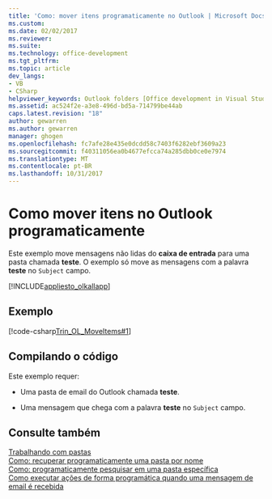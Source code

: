 ```yaml
---
title: 'Como: mover itens programaticamente no Outlook | Microsoft Docs'
ms.custom: 
ms.date: 02/02/2017
ms.reviewer: 
ms.suite: 
ms.technology: office-development
ms.tgt_pltfrm: 
ms.topic: article
dev_langs:
- VB
- CSharp
helpviewer_keywords: Outlook folders [Office development in Visual Studio], moving items
ms.assetid: ac524f2e-a3e8-496d-bd5a-714799be44ab
caps.latest.revision: "18"
author: gewarren
ms.author: gewarren
manager: ghogen
ms.openlocfilehash: fc7afe28e435e0dcdd58c7403f6282ebf3609a23
ms.sourcegitcommit: f40311056ea0b4677efcca74a285dbb0ce0e7974
ms.translationtype: MT
ms.contentlocale: pt-BR
ms.lasthandoff: 10/31/2017
---
```

# <a name="how-to-programmatically-move-items-in-outlook"></a>Como mover itens no Outlook programaticamente
  Este exemplo move mensagens não lidas do **caixa de entrada** para uma pasta chamada **teste**. O exemplo só move as mensagens com a palavra **teste** no `Subject` campo.  
  
 [!INCLUDE[appliesto_olkallapp](../vsto/includes/appliesto-olkallapp-md.md)]  
  
## <a name="example"></a>Exemplo  
 [!code-csharp[Trin_OL_MoveItems#1](../vsto/codesnippet/CSharp/Trin_OL_MoveItems/thisaddin.cs#1)]  
  
## <a name="compiling-the-code"></a>Compilando o código  
 Este exemplo requer:  
  
-   Uma pasta de email do Outlook chamada **teste**.  
  
-   Uma mensagem que chega com a palavra **teste** no `Subject` campo.  
  
## <a name="see-also"></a>Consulte também  
 [Trabalhando com pastas](../vsto/working-with-folders.md)   
 [Como: recuperar programaticamente uma pasta por nome](../vsto/how-to-programmatically-retrieve-a-folder-by-name.md)   
 [Como: programaticamente pesquisar em uma pasta específica](../vsto/how-to-programmatically-search-within-a-specific-folder.md)   
 [Como executar ações de forma programática quando uma mensagem de email é recebida](../vsto/how-to-programmatically-perform-actions-when-an-e-mail-message-is-received.md)  
  
  